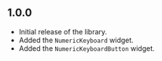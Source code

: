 ## 1.0.0

- Initial release of the library.
- Added the `NumericKeyboard` widget.
- Added the `NumericKeyboardButton` widget.
